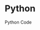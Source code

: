 # Python
Python Code
  
                               
              
              
              
         
   
   
